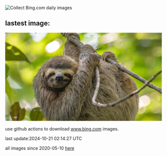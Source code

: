 ![Collect Bing.com daily images](https://github.com/counter2015/bing-daily-images/workflows/Collect%20Bing.com%20daily%20images/badge.svg)
## lastest image:
![](images/img.jpg)

use github actions to download www.bing.com images.

last update:2024-10-21 02:14:27 UTC

all images since 2020-05-10 [here](https://github.com/counter2015/bing-daily-images/tree/master/images) 
